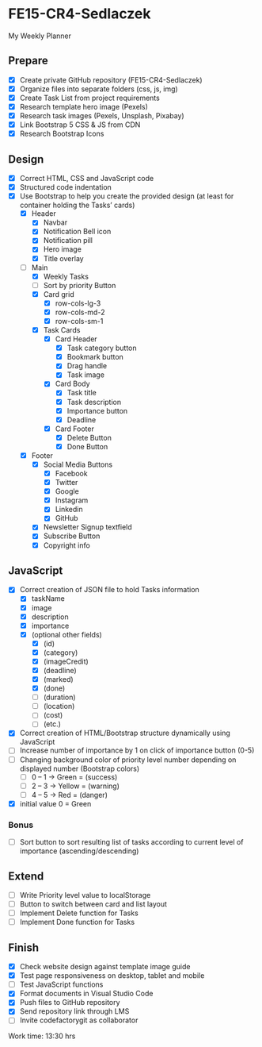 # FE15-CR4-Sedlaczek
My Weekly Planner

## Prepare
- [x] Create private GitHub repository (FE15-CR4-Sedlaczek)
- [x] Organize files into separate folders (css, js, img)
- [x] Create Task List from project requirements
- [x] Research template hero image (Pexels)
- [x] Research task images (Pexels, Unsplash, Pixabay)
- [x] Link Bootstrap 5 CSS & JS from CDN
- [x] Research Bootstrap Icons

## Design
- [x] Correct HTML, CSS and JavaScript code
- [x] Structured code indentation
- [x] Use Bootstrap to help you create the provided design (at least for container holding the Tasks’ cards)
  - [x] Header
    - [x] Navbar
    - [x] Notification Bell icon
    - [x] Notification pill
    - [x] Hero image
    - [x] Title overlay
  - [ ] Main
    - [x] Weekly Tasks
    - [ ] Sort by priority Button
    - [x] Card grid
      - [x] row-cols-lg-3
      - [x] row-cols-md-2
      - [x] row-cols-sm-1
    - [x] Task Cards
      - [x] Card Header
        - [x] Task category button
        - [x] Bookmark button
        - [x] Drag handle
        - [x] Task image
      - [x] Card Body
        - [x] Task title
        - [x] Task description
        - [x] Importance button
        - [x] Deadline
      - [x] Card Footer
        - [x] Delete Button
        - [x] Done Button
  - [x] Footer
    - [x] Social Media Buttons
      - [x] Facebook
      - [x] Twitter
      - [x] Google
      - [x] Instagram
      - [x] Linkedin
      - [x] GitHub
    - [x] Newsletter Signup textfield
    - [x] Subscribe Button
    - [x] Copyright info

## JavaScript
- [x] Correct creation of JSON file to hold Tasks information
  - [x] taskName
  - [x] image
  - [x] description
  - [x] importance
  - [x] (optional other fields)
    - [x] (id)
    - [x] (category)
    - [x] (imageCredit)
    - [x] (deadline)
    - [x] (marked)
    - [x] (done)
    - [ ] (duration)
    - [ ] (location)
    - [ ] (cost)
    - [ ] (etc.)
- [x] Correct creation of HTML/Bootstrap structure dynamically using JavaScript
- [ ] Increase number of importance by 1 on click of importance button (0-5)
- [ ] Changing background color of priority level number depending on displayed number (Bootstrap colors)
  - [ ] 0 – 1 -> Green = (success) 
  - [ ] 2 – 3 -> Yellow = (warning) 
  - [ ] 4 – 5 -> Red = (danger) 
- [x] initial value 0 = Green

### Bonus
- [ ] Sort button to sort resulting list of tasks according to current level of importance (ascending/descending)

## Extend
- [ ] Write Priority level value to localStorage
- [ ] Button to switch between card and list layout
- [ ] Implement Delete function for Tasks
- [ ] Implement Done function for Tasks

## Finish
- [x] Check website design against template image guide
- [x] Test page responsiveness on desktop, tablet and mobile
- [ ] Test JavaScript functions
- [x] Format documents in Visual Studio Code
- [x] Push files to GitHub repository
- [x] Send repository link through LMS
- [ ] Invite codefactorygit as collaborator

Work time: 13:30 hrs